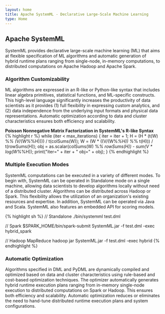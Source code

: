 ```yaml
---
layout: home
title: Apache SystemML - Declarative Large-Scale Machine Learning
type: Home
---
```

<!--
{% comment %}
Licensed to the Apache Software Foundation (ASF) under one or more
contributor license agreements.  See the NOTICE file distributed with
this work for additional information regarding copyright ownership.
The ASF licenses this file to you under the Apache License, Version 2.0
(the "License"); you may not use this file except in compliance with
the License.  You may obtain a copy of the License at

http://www.apache.org/licenses/LICENSE-2.0

Unless required by applicable law or agreed to in writing, software
distributed under the License is distributed on an "AS IS" BASIS,
WITHOUT WARRANTIES OR CONDITIONS OF ANY KIND, either express or implied.
See the License for the specific language governing permissions and
limitations under the License.
{% endcomment %}
-->
## Apache SystemML

SystemML provides declarative large-scale machine learning (ML) that aims at flexible specification of ML algorithms and automatic generation of hybrid runtime plans ranging from single-node, in-memory computations, to distributed computations on Apache Hadoop and Apache Spark.

### Algorithm Customizability

ML algorithms are expressed in an R-like or Python-like syntax that includes linear algebra primitives, statistical functions, and ML-specific constructs.  This high-level language significantly increases the productivity of data scientists as it provides (1) full flexibility in expressing custom analytics, and (2) data independence from the underlying input formats and physical data representations.  Automatic optimization according to data and cluster characteristics ensures both efficiency and scalability.

**Poisson Nonnegative Matrix Factorization in SystemML's R-like Syntax**
{% highlight r %}
while (iter < max_iterations) {
  iter = iter + 1;
  H = (H * (t(W) %*% (V/(W%*%H)))) / t(colSums(W));
  W = (W * ((V/(W%*%H)) %*% t(H))) / t(rowSums(H));
  obj = as.scalar(colSums(W) %*% rowSums(H)) - sum(V * log(W%*%H));
  print("iter=" + iter + " obj=" + obj);
}
{% endhighlight %}

### Multiple Execution Modes

SystemML computations can be executed in a variety of different modes.  To begin with, SystemML can be operated in Standalone mode on a single machine, allowing data scientists to develop algorithms locally without need of a distributed cluster.  Algorithms can be distributed across Hadoop or Spark.  This flexibility allows the utilization of an organization's existing resources and expertise.  In addition, SystemML can be operated via Java and Scala.  SystemML also features an embedded API for scoring models.

{% highlight sh %}
// Standalone
./bin/systemml test.dml

// Spark
$SPARK_HOME/bin/spark-submit SystemML.jar -f test.dml -exec hybrid_spark

// Hadoop MapReduce
hadoop jar SystemML.jar -f test.dml -exec hybrid
{% endhighlight %}
   
### Automatic Optimization

Algorithms specified in DML and PyDML are dynamically compiled and optimized based on data and cluster characteristics using rule-based and cost-based optimization techniques.  The optimizer automatically generates hybrid runtime execution plans ranging from in-memory single-node execution to distributed computations on Spark or Hadoop.  This ensures both efficiency and scalability.  Automatic optimization reduces or eliminates the need to hand-tune distributed runtime execution plans and system configurations.

